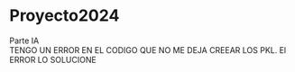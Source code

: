 # Proyecto2024
 Parte IA  
 TENGO UN ERROR EN EL CODIGO QUE NO ME DEJA CREEAR LOS PKL.
El ERROR LO SOLUCIONE